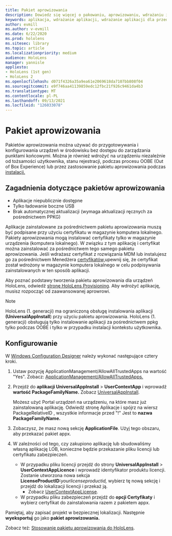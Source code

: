 ```yaml
---
title: Pakiet aprowizowania
description: Dowiedz się więcej o pakowaniu, aprowizowaniu, wdrażaniu i wdrażaniu aplikacji dla przedsiębiorstw HoloLens urządzeń.
keywords: aplikacja, wdrażanie aplikacji, wdrażanie aplikacji dla przedsiębiorstw, aprowizowanie
author: evmill
ms.author: v-evmill
ms.date: 6/22/2020
ms.prod: hololens
ms.sitesec: library
ms.topic: article
ms.localizationpriority: medium
audience: HoloLens
manager: yannisle
appliesto:
- HoloLens (1st gen)
- HoloLens 2
ms.openlocfilehash: d071f4326a35a9ea61e2069618da7107bb808f04
ms.sourcegitcommit: e9f746aa41139859edc12fbc21f926c9461da4b3
ms.translationtype: MT
ms.contentlocale: pl-PL
ms.lasthandoff: 09/13/2021
ms.locfileid: "126033078"
---
```

# <a name="provisioning-package"></a>Pakiet aprowizowania

Pakietów aprowizowania można używać do przygotowywania i konfigurowania urządzeń w środowisku bez dostępu do zarządzania punktami końcowymi. Można je również wdrożyć na urządzeniu niezależnie od tożsamości użytkownika, stanu rejestracji, podczas procesu OOBE (Out of Box Experience) lub przez zastosowanie pakietu aprowizowania podczas [instalacji.](/hololens/hololens-provisioning##apply-a-provisioning-package-to-hololens-during-setup)

## <a name="provisioning-packages-considerations"></a>Zagadnienia dotyczące pakietów aprowizowania

* Aplikacje niepublicznie dostępne
* Tylko ładowanie boczne USB
* Brak automatycznej aktualizacji (wymaga aktualizacji ręcznych za pośrednictwem PPKG)

Aplikacje zainstalowane za pośrednictwem pakietu aprowizowania muszą być podpisane przy użyciu certyfikatu w magazynie komputera lokalnego. Pakiety aprowizowania mogą instalować certyfikaty tylko w magazynie urządzenia (komputera lokalnego). W związku z tym aplikację i certyfikat można zainstalować za pośrednictwem tego samego pakietu aprowizowania. Jeśli wdrażasz certyfikat z rozwiązania MDM lub instalujesz go za pośrednictwem Menedżera [certyfikatów,](certificate-manager.md)upewnij się, że certyfikat został wdrożony w magazynie komputera lokalnego w celu podpisywania zainstalowanych w ten sposób aplikacji.

Aby poznać podstawy tworzenia pakietu aprowizowania dla urządzeń HoloLens, odwiedź [stronę HoloLens Provisioning](/hololens/hololens-provisioning). Aby wdrożyć aplikację, musisz rozpocząć od zaawansowanej aprowrowi.

> [!NOTE]
> HoloLens (1. generacji) ma ograniczoną obsługę instalowania aplikacji **(UniversalAppInstall**) przy użyciu pakietu aprowizowania. HoloLens (1. generacji) obsługują tylko instalowanie aplikacji za pośrednictwem ppkg tylko podczas OOBE i tylko w przypadku instalacji kontekstu użytkownika.

## <a name="setup"></a>Konfigurowanie

W [Windows Configuration Designer](https://www.microsoft.com/store/productId/9NBLGGH4TX22) należy wykonać następujące cztery kroki.

1. Ustaw pozycję ApplicationManagement/AllowAllTrustedApps na wartość "Yes". Zobacz: [ApplicationManagement/AllowAllTrustedApps.](/windows/client-management/mdm/policy-csp-applicationmanagement#applicationmanagement-allowalltrustedapps)

2. Przejdź do **aplikacji UniversalAppInstall**  >  **UserContextApp** i wprowadź **wartość PackageFamilyName.** Zobacz [UniversalAppInstall](/windows/configuration/wcd/wcd-universalappinstall).

   Możesz użyć Portal urządzeń na urządzeniu, na które masz już zainstalowaną aplikację. Odwiedź stronę Aplikacje i spójrz na wiersz PackageRelativeID , wszystkie informacje przed "!" Jest to **nazwa PackageFamilyName.**

3. Zobaczysz, że masz nową sekcję **ApplicationFile**. Użyj tego obszaru, aby przekazać pakiet appx.

4. W zależności od tego, czy zakupiono aplikację lub sbudowaliśmy własną aplikację LOB, konieczne będzie przekazanie pliku licencji lub certyfikatu zabezpieczeń.

    - W przypadku pliku licencji przejdź do strony **UniversalAppInstall**  >  **UserContextAppLicence** i wprowadź identyfikator produktu licencji. Zostanie utworzona nowa sekcja <b>LicenseProductID:</b><i>yourlicenseproductid,</i> wybierz tę nową sekcję i przejdź do lokalizacji licencji i przekaż ją.
        - Zobacz [UserContextAppLicense](/windows/configuration/wcd/wcd-universalappinstall#usercontextapplicense).
    - W przypadku pliku zabezpieczeń przejdź do **opcji Certyfikaty** i wybierz certyfikat do zainstalowania razem z pakietem appx.

Pamiętaj, aby zapisać projekt w bezpiecznej lokalizacji. Następnie **wyeksportuj** go jako **pakiet aprowizowania.**  

Zobacz też: [Stosowanie pakietu aprowizowania do HoloLens](/hololens/hololens-provisioning#apply-a-provisioning-package-to-hololens-during-setup).
